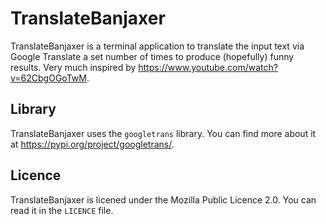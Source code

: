 # TranslateBanjaxer
TranslateBanjaxer is a terminal application to translate the input text via Google Translate a set number of times to produce (hopefully) funny results.
Very much inspired by https://www.youtube.com/watch?v=62CbgOGoTwM.
## Library
TranslateBanjaxer uses the `googletrans` library. You can find more about it at https://pypi.org/project/googletrans/.
## Licence
TranslateBanjaxer is licened under the Mozilla Public Licence 2.0. You can read it in the `LICENCE` file.
